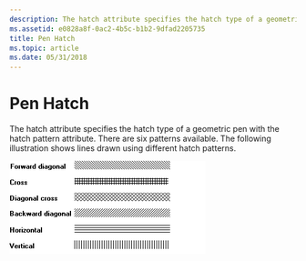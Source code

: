 ```yaml
---
description: The hatch attribute specifies the hatch type of a geometric pen with the hatch pattern attribute. There are six patterns available. The following illustration shows lines drawn using different hatch patterns.
ms.assetid: e0828a8f-0ac2-4b5c-b1b2-9dfad2205735
title: Pen Hatch
ms.topic: article
ms.date: 05/31/2018
---
```


# Pen Hatch

The hatch attribute specifies the hatch type of a geometric pen with the hatch pattern attribute. There are six patterns available. The following illustration shows lines drawn using different hatch patterns.

![illustration showing six horizontal lines, each filled with a different pattern](images/penhatch.png)

 

 




